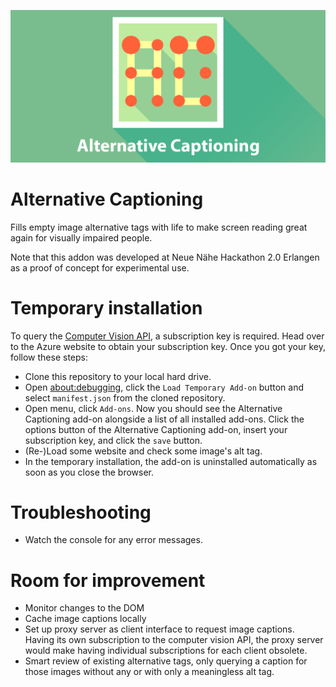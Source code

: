 ![Banner](https://raw.githubusercontent.com/btlorch/alternative-captioning-firefox-addon/master/banner.png)

# Alternative Captioning
Fills empty image alternative tags with life to make screen reading great again for visually impaired people.

Note that this addon was developed at Neue Nähe Hackathon 2.0 Erlangen as a proof of concept for experimental use.
# Temporary installation
To query the [Computer Vision API](https://azure.microsoft.com/en-us/services/cognitive-services/computer-vision/), a subscription key is required. Head over to the Azure website to obtain your subscription key. Once you got your key, follow these steps:
* Clone this repository to your local hard drive.
* Open <about:debugging>, click the `Load Temporary Add-on` button and select `manifest.json` from the cloned repository.
* Open menu, click `Add-ons`. Now you should see the Alternative Captioning add-on alongside a list of all installed add-ons. Click the options button of the Alternative Captioning add-on, insert your subscription key, and click the `save` button.
* (Re-)Load some website and check some image's alt tag.
* In the temporary installation, the add-on is uninstalled automatically as soon as you close the browser.

# Troubleshooting
* Watch the console for any error messages.

# Room for improvement
* Monitor changes to the DOM
* Cache image captions locally
* Set up proxy server as client interface to request image captions. Having its own subscription to the computer vision API, the proxy server would make having individual subscriptions for each client obsolete.
* Smart review of existing alternative tags, only querying a caption for those images without any or with only a meaningless alt tag.